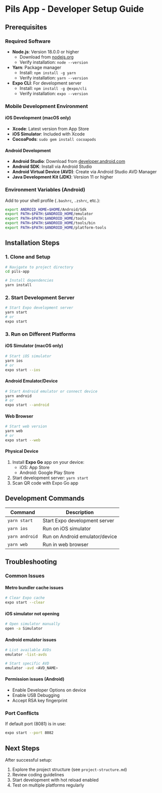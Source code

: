 # Pils App - Developer Setup Guide

## Prerequisites

### Required Software
- **Node.js**: Version 18.0.0 or higher
  - Download from [nodejs.org](https://nodejs.org/)
  - Verify installation: `node --version`
- **Yarn**: Package manager
  - Install: `npm install -g yarn`
  - Verify installation: `yarn --version`
- **Expo CLI**: For development server
  - Install: `npm install -g @expo/cli`
  - Verify installation: `expo --version`

### Mobile Development Environment

#### iOS Development (macOS only)
- **Xcode**: Latest version from App Store
- **iOS Simulator**: Included with Xcode
- **CocoaPods**: `sudo gem install cocoapods`

#### Android Development
- **Android Studio**: Download from [developer.android.com](https://developer.android.com/studio)
- **Android SDK**: Install via Android Studio
- **Android Virtual Device (AVD)**: Create via Android Studio AVD Manager
- **Java Development Kit (JDK)**: Version 11 or higher

### Environment Variables (Android)
Add to your shell profile (`.bashrc`, `.zshrc`, etc.):
```bash
export ANDROID_HOME=$HOME/Android/Sdk
export PATH=$PATH:$ANDROID_HOME/emulator
export PATH=$PATH:$ANDROID_HOME/tools
export PATH=$PATH:$ANDROID_HOME/tools/bin
export PATH=$PATH:$ANDROID_HOME/platform-tools
```

## Installation Steps

### 1. Clone and Setup
```bash
# Navigate to project directory
cd pils-app

# Install dependencies
yarn install
```

### 2. Start Development Server
```bash
# Start Expo development server
yarn start
# or
expo start
```

### 3. Run on Different Platforms

#### iOS Simulator (macOS only)
```bash
# Start iOS simulator
yarn ios
# or
expo start --ios
```

#### Android Emulator/Device
```bash
# Start Android emulator or connect device
yarn android
# or
expo start --android
```

#### Web Browser
```bash
# Start web version
yarn web
# or
expo start --web
```

#### Physical Device
1. Install **Expo Go** app on your device:
   - iOS: App Store
   - Android: Google Play Store
2. Start development server: `yarn start`
3. Scan QR code with Expo Go app

## Development Commands

| Command | Description |
|---------|-------------|
| `yarn start` | Start Expo development server |
| `yarn ios` | Run on iOS simulator |
| `yarn android` | Run on Android emulator/device |
| `yarn web` | Run in web browser |

## Troubleshooting

### Common Issues

#### Metro bundler cache issues
```bash
# Clear Expo cache
expo start --clear
```

#### iOS simulator not opening
```bash
# Open simulator manually
open -a Simulator
```

#### Android emulator issues
```bash
# List available AVDs
emulator -list-avds

# Start specific AVD
emulator -avd <AVD_NAME>
```

#### Permission issues (Android)
- Enable Developer Options on device
- Enable USB Debugging
- Accept RSA key fingerprint

### Port Conflicts
If default port (8081) is in use:
```bash
expo start --port 8082
```

## Next Steps

After successful setup:
1. Explore the project structure (see `project-structure.md`)
2. Review coding guidelines
3. Start development with hot reload enabled
4. Test on multiple platforms regularly
